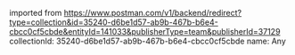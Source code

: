 imported from https://www.postman.com/v1/backend/redirect?type=collection&id=35240-d6be1d57-ab9b-467b-b6e4-cbcc0cf5cbde&entityId=141033&publisherType=team&publisherId=37129
collectionId: 35240-d6be1d57-ab9b-467b-b6e4-cbcc0cf5cbde
name: Any